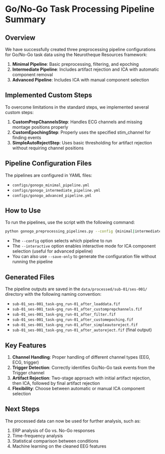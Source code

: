 # Go/No-Go Task Processing Pipeline Summary

## Overview

We have successfully created three preprocessing pipeline configurations for Go/No-Go task data using the Neurotheque Resources framework:

1. **Minimal Pipeline**: Basic preprocessing, filtering, and epoching
2. **Intermediate Pipeline**: Includes artifact rejection and ICA with automatic component removal
3. **Advanced Pipeline**: Includes ICA with manual component selection

## Implemented Custom Steps

To overcome limitations in the standard steps, we implemented several custom steps:

1. **CustomPrepChannelsStep**: Handles ECG channels and missing montage positions properly
2. **CustomEpochingStep**: Properly uses the specified stim_channel for finding events
3. **SimpleAutoRejectStep**: Uses basic thresholding for artifact rejection without requiring channel positions

## Pipeline Configuration Files

The pipelines are configured in YAML files:
- `configs/gonogo_minimal_pipeline.yml`
- `configs/gonogo_intermediate_pipeline.yml`
- `configs/gonogo_advanced_pipeline.yml`

## How to Use

To run the pipelines, use the script with the following command:

```bash
python gonogo_preprocessing_pipelines.py --config {minimal|intermediate|advanced} [--interactive]
```

- The `--config` option selects which pipeline to run
- The `--interactive` option enables interactive mode for ICA component selection (useful for advanced pipeline)
- You can also use `--save-only` to generate the configuration file without running the pipeline

## Generated Files

The pipeline outputs are saved in the `data/processed/sub-01/ses-001/` directory with the following naming convention:
- `sub-01_ses-001_task-gng_run-01_after_loaddata.fif`
- `sub-01_ses-001_task-gng_run-01_after_customprepchannels.fif`
- `sub-01_ses-001_task-gng_run-01_after_filter.fif`
- `sub-01_ses-001_task-gng_run-01_after_customepoching.fif`
- `sub-01_ses-001_task-gng_run-01_after_simpleautoreject.fif`
- `sub-01_ses-001_task-gng_run-01_after_autoreject.fif` (final output)

## Key Features

1. **Channel Handling**: Proper handling of different channel types (EEG, ECG, trigger)
2. **Trigger Detection**: Correctly identifies Go/No-Go task events from the Trigger channel
3. **Artifact Rejection**: Two-stage approach with initial artifact rejection, then ICA, followed by final artifact rejection
4. **Flexibility**: Choose between automatic or manual ICA component selection

## Next Steps

The processed data can now be used for further analysis, such as:
1. ERP analysis of Go vs. No-Go responses
2. Time-frequency analysis 
3. Statistical comparison between conditions
4. Machine learning on the cleaned EEG features 